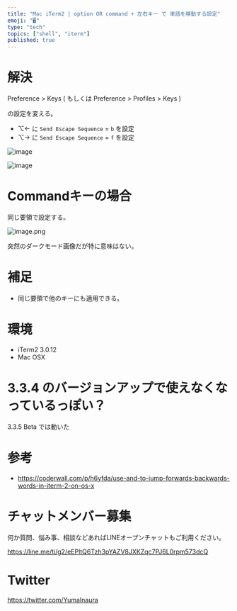 ```yaml
---
title: "Mac iTerm2 | option OR command + 左右キー で 単語を移動する設定"
emoji: "🖥"
type: "tech"
topics: ["shell", "iterm"]
published: true
---
```


# 解決

Preference > Keys 
( もしくは Preference > Profiles > Keys )

の設定を変える。

- ⌥← に `Send Escape Sequence` = `b` を設定
- ⌥→ に `Send Escape Sequence` = `f` を設定

![image](https://qiita-image-store.s3.amazonaws.com/0/89618/18ba25a8-3f2b-e80b-359c-58c139693862.png)

![image](https://qiita-image-store.s3.amazonaws.com/0/89618/e87d3ffd-ee25-2751-4128-99cff514ba38.png)

# Commandキーの場合

同じ要領で設定する。

![image.png](https://qiita-image-store.s3.ap-northeast-1.amazonaws.com/0/89618/fb2f8b37-461f-dd41-7cc3-e7f49ae8d104.png)

突然のダークモード画像だが特に意味はない。


# 補足

- 同じ要領で他のキーにも適用できる。

# 環境

- iTerm2 3.0.12
- Mac OSX

# 3.3.4 のバージョンアップで使えなくなっているっぽい？

3.3.5 Beta では動いた

# 参考

- https://coderwall.com/p/h6yfda/use-and-to-jump-forwards-backwards-words-in-iterm-2-on-os-x








<!-- Update From Qiita API -->

# チャットメンバー募集


何か質問、悩み事、相談などあればLINEオープンチャットもご利用ください。

https://line.me/ti/g2/eEPltQ6Tzh3pYAZV8JXKZqc7PJ6L0rpm573dcQ





# Twitter


https://twitter.com/YumaInaura


<!-- Update From Qiita API -->


